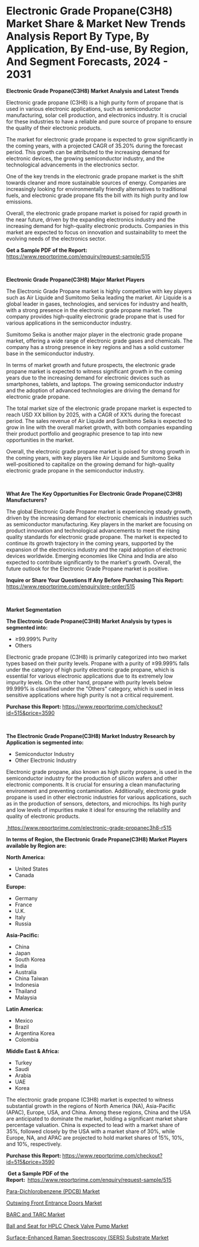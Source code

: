 <p><h1>Electronic Grade Propane(C3H8) Market Share & Market New Trends Analysis Report By Type, By Application, By End-use, By Region, And Segment Forecasts, 2024 - 2031</h1></p><p><strong>Electronic Grade Propane(C3H8) Market Analysis and Latest Trends</strong></p>
<p><p>Electronic grade propane (C3H8) is a high purity form of propane that is used in various electronic applications, such as semiconductor manufacturing, solar cell production, and electronics industry. It is crucial for these industries to have a reliable and pure source of propane to ensure the quality of their electronic products.</p><p>The market for electronic grade propane is expected to grow significantly in the coming years, with a projected CAGR of 35.20% during the forecast period. This growth can be attributed to the increasing demand for electronic devices, the growing semiconductor industry, and the technological advancements in the electronics sector.</p><p>One of the key trends in the electronic grade propane market is the shift towards cleaner and more sustainable sources of energy. Companies are increasingly looking for environmentally friendly alternatives to traditional fuels, and electronic grade propane fits the bill with its high purity and low emissions.</p><p>Overall, the electronic grade propane market is poised for rapid growth in the near future, driven by the expanding electronics industry and the increasing demand for high-quality electronic products. Companies in this market are expected to focus on innovation and sustainability to meet the evolving needs of the electronics sector.</p></p>
<p><strong>Get a Sample PDF of the Report:&nbsp;</strong> <a href="https://www.reportprime.com/enquiry/request-sample/515">https://www.reportprime.com/enquiry/request-sample/515</a></p>
<p>&nbsp;</p>
<p><strong>Electronic Grade Propane(C3H8) Major Market Players</strong></p>
<p><p>The Electronic Grade Propane market is highly competitive with key players such as Air Liquide and Sumitomo Seika leading the market. Air Liquide is a global leader in gases, technologies, and services for industry and health, with a strong presence in the electronic grade propane market. The company provides high-quality electronic grade propane that is used for various applications in the semiconductor industry.</p><p>Sumitomo Seika is another major player in the electronic grade propane market, offering a wide range of electronic grade gases and chemicals. The company has a strong presence in key regions and has a solid customer base in the semiconductor industry. </p><p>In terms of market growth and future prospects, the electronic grade propane market is expected to witness significant growth in the coming years due to the increasing demand for electronic devices such as smartphones, tablets, and laptops. The growing semiconductor industry and the adoption of advanced technologies are driving the demand for electronic grade propane.</p><p>The total market size of the electronic grade propane market is expected to reach USD XX billion by 2025, with a CAGR of XX% during the forecast period. The sales revenue of Air Liquide and Sumitomo Seika is expected to grow in line with the overall market growth, with both companies expanding their product portfolio and geographic presence to tap into new opportunities in the market.</p><p>Overall, the electronic grade propane market is poised for strong growth in the coming years, with key players like Air Liquide and Sumitomo Seika well-positioned to capitalize on the growing demand for high-quality electronic grade propane in the semiconductor industry.</p></p>
<p>&nbsp;</p>
<p><strong>What Are The Key Opportunities For Electronic Grade Propane(C3H8) Manufacturers?</strong></p>
<p><p>The global Electronic Grade Propane market is experiencing steady growth, driven by the increasing demand for electronic chemicals in industries such as semiconductor manufacturing. Key players in the market are focusing on product innovation and technological advancements to meet the rising quality standards for electronic grade propane. The market is expected to continue its growth trajectory in the coming years, supported by the expansion of the electronics industry and the rapid adoption of electronic devices worldwide. Emerging economies like China and India are also expected to contribute significantly to the market's growth. Overall, the future outlook for the Electronic Grade Propane market is positive.</p></p>
<p><strong>Inquire or Share Your Questions If Any Before Purchasing This Report:</strong> <a href="https://www.reportprime.com/enquiry/pre-order/515">https://www.reportprime.com/enquiry/pre-order/515</a></p>
<p>&nbsp;</p>
<p><strong>Market Segmentation</strong></p>
<p><strong>The Electronic Grade Propane(C3H8) Market Analysis by types is segmented into:</strong></p>
<p><ul><li>≥99.999% Purity</li><li>Others</li></ul></p>
<p><p>Electronic grade propane (C3H8) is primarily categorized into two market types based on their purity levels. Propane with a purity of ≥99.999% falls under the category of high purity electronic grade propane, which is essential for various electronic applications due to its extremely low impurity levels. On the other hand, propane with purity levels below 99.999% is classified under the "Others" category, which is used in less sensitive applications where high purity is not a critical requirement.</p></p>
<p><strong>Purchase this Report:&nbsp;</strong><a href="https://www.reportprime.com/checkout?id=515&price=3590">https://www.reportprime.com/checkout?id=515&price=3590</a></p>
<p>&nbsp;</p>
<p><strong>The Electronic Grade Propane(C3H8) Market Industry Research by Application is segmented into:</strong></p>
<p><ul><li>Semiconductor Industry</li><li>Other Electronic Industry</li></ul></p>
<p><p>Electronic grade propane, also known as high purity propane, is used in the semiconductor industry for the production of silicon wafers and other electronic components. It is crucial for ensuring a clean manufacturing environment and preventing contamination. Additionally, electronic grade propane is used in other electronic industries for various applications, such as in the production of sensors, detectors, and microchips. Its high purity and low levels of impurities make it ideal for ensuring the reliability and quality of electronic products.</p></p>
<p><a href="https://www.reportprime.com/electronic-grade-propanec3h8-r515">&nbsp;https://www.reportprime.com/electronic-grade-propanec3h8-r515</a></p>
<p><strong>In terms of Region, the Electronic Grade Propane(C3H8) Market Players available by Region are:</strong></p>
<p>
    <p> <strong> North America: </strong>
        <ul>
            <li>United States</li>
            <li>Canada</li>
        </ul>
        </p> 
    <p> <strong> Europe: </strong>
        <ul>
            <li>Germany</li>
            <li>France</li>
            <li>U.K.</li>
            <li>Italy</li>
            <li>Russia</li>
        </ul>
        </p> 
    <p> <strong> Asia-Pacific: </strong>
        <ul>
            <li>China</li>
            <li>Japan</li>
            <li>South Korea</li>
            <li>India</li>
            <li>Australia</li>
            <li>China Taiwan</li>
            <li>Indonesia</li>
            <li>Thailand</li>
            <li>Malaysia</li>
        </ul>
        </p> 
    <p> <strong> Latin America: </strong>
        <ul>
            <li>Mexico</li>
            <li>Brazil</li>
            <li>Argentina Korea</li>
            <li>Colombia</li>
        </ul>
        </p> 
    <p> <strong> Middle East & Africa: </strong>
        <ul>
            <li>Turkey</li>
            <li>Saudi</li>
            <li>Arabia</li>
            <li>UAE</li>
            <li>Korea</li>
        </ul>
    </p>
    </p>
<p><p>The electronic grade propane (C3H8) market is expected to witness substantial growth in the regions of North America (NA), Asia-Pacific (APAC), Europe, USA, and China. Among these regions, China and the USA are anticipated to dominate the market, holding a significant market share percentage valuation. China is expected to lead with a market share of 35%, followed closely by the USA with a market share of 30%, while Europe, NA, and APAC are projected to hold market shares of 15%, 10%, and 10%, respectively.</p></p>
<p><strong>Purchase this Report: </strong><a href="https://www.reportprime.com/checkout?id=515&price=3590">https://www.reportprime.com/checkout?id=515&price=3590</a></p>
<p>&nbsp;<strong>Get a Sample PDF of the Report:&nbsp;&nbsp;</strong><a href="https://www.reportprime.com/enquiry/request-sample/515">https://www.reportprime.com/enquiry/request-sample/515</a></p>
<p><strong></strong></p>
<p><p><a href="https://github.com/brendafegmorris532/Market-Research-Report-List-2/blob/main/para-dichlorobenzene-pdcb-market.md">Para-Dichlorobenzene (PDCB) Market</a></p><p><a href="https://issuu.com/reportprime-2/docs/outswing-front-entrance-doors-marke_8e3fc4dbe6e363">Outswing Front Entrance Doors Market</a></p><p><a href="https://github.com/kishanagarner91/Market-Research-Report-List-1/blob/main/barc-and-tarc-market.md">BARC and TARC Market</a></p><p><a href="https://github.com/hrhzhypq19/Market-Research-Report-List-1/blob/main/ball-and-seat-for-hplc-check-valve-pump-market.md">Ball and Seat for HPLC Check Valve Pump Market</a></p><p><a href="https://github.com/LarryPearsongXXfvf/Market-Research-Report-List-1/blob/main/surface-enhanced-raman-spectroscopy-sers-substrate-market.md">Surface-Enhanced Raman Spectroscopy (SERS) Substrate Market</a></p></p>